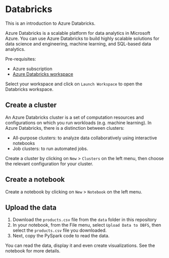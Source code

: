 # Databricks

This is an introduction to Azure Databricks.

Azure Databricks is a scalable platform for data analytics in Microsoft Azure. You can use Azure Databricks to build highly scalable solutions for data science and engineering, machine learning, and SQL-based data analytics.

Pre-requisites:
- Azure subscription
- [Azure Databricks workspace](https://portal.azure.com/#view/HubsExtension/BrowseResource/resourceType/Microsoft.Databricks%2Fworkspaces)

Select your workspace and click on `Launch Workspace` to open the Databricks workspace.

## Create a cluster

An Azure Databricks cluster is a set of computation resources and configurations on which you run workloads (e.g. machine learning).
In Azure Databricks, there is a distinction between clusters:
- All-purpose clusters: to analyze data collaboratively using interactive notebooks
- Job clusters: to run automated jobs.

Create a cluster by clicking on `New` > `Clusters` on the left menu, then choose the relevant configuration for your cluster.

## Create a notebook

Create a notebook by clicking on `New` > `Notebook` on the left menu.

## Upload the data

1. Download the `products.csv` file from the `data` folder in this repository
2. In your notebook, from the File menu, select `Upload Data to DBFS`, then select the `products.csv` file you downloaded.
3. Next, copy the PySpark code to read the data.

You can read the data, display it and even create visualizations.
See the notebook for more details.

